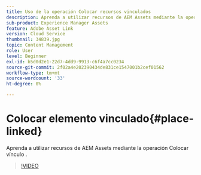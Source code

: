 ```yaml
---
title: Uso de la operación Colocar recursos vinculados
description: Aprenda a utilizar recursos de AEM Assets mediante la operación Colocar vínculo .
sub-product: Experience Manager Assets
feature: Adobe Asset Link
version: Cloud Service
thumbnail: 34839.jpg
topic: Content Management
role: User
level: Beginner
exl-id: b5d0d2e1-22d7-4dd9-9913-c6f4a7cc0234
source-git-commit: 2f02a4e202390434de831ce1547001b2cef01562
workflow-type: tm+mt
source-wordcount: '33'
ht-degree: 0%

---
```


# Colocar elemento vinculado{#place-linked}

Aprenda a utilizar recursos de AEM Assets mediante la operación Colocar vínculo .

>[!VIDEO](https://video.tv.adobe.com/v/34839/?quality=12)
